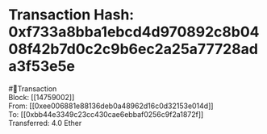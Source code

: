 
Transaction Hash: 0xf733a8bba1ebcd4d970892c8b0408f42b7d0c2c9b6ec2a25a77728ada3f53e5e
====================================================================================
  
#💸Transaction  
Block: [[14759002]]  
From: [[0xee006881e88136deb0a48962d16c0d32153e014d]]  
To: [[0xbb44e3349c23cc430cae6ebbaf0256c9f2a1872f]]  
Transferred: 4.0 Ether